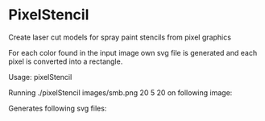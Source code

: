 PixelStencil
============

Create laser cut models for spray paint stencils from pixel graphics

For each color found in the input image own svg file is generated and each pixel is converted into a rectangle.
 
Usage: pixelStencil <img file> <pixel width mm> <pixel margin mm> <board margin mm> 

Running ./pixelStencil images/smb.png 20 5 20 on following image:


Generates following svg files:
